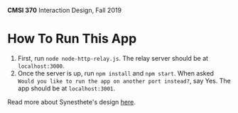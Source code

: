 **CMSI 370** Interaction Design, Fall 2019

# How To Run This App

1. First, run `node node-http-relay.js`. The relay server should be at `localhost:3000`.
2. Once the server is up, run `npm install` and `npm start`. When asked `Would you like to run the app on another port instead?`, say Yes. The app should be at `localhost:3001`.

Read more about Synesthete's design [here](design-docs/front-end-design.md).
